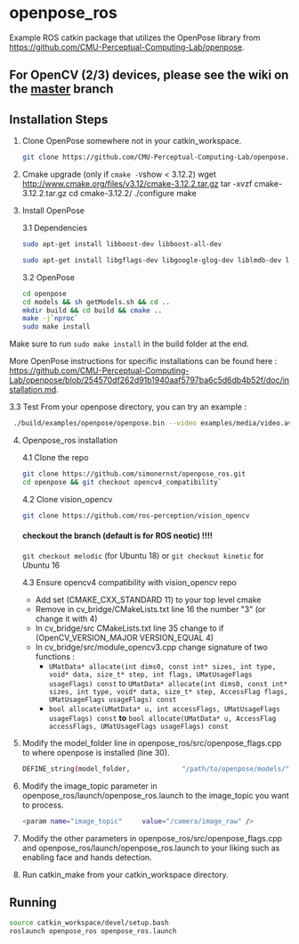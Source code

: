 # openpose_ros

Example ROS catkin package that utilizes the OpenPose library from https://github.com/CMU-Perceptual-Computing-Lab/openpose.

## For OpenCV (2/3) devices, please see the wiki on the [master](https://github.com/simonernst/openpose_ros/tree/master) branch


## Installation Steps

1. Clone OpenPose somewhere not in your catkin_workspace.
   ```bash
   git clone https://github.com/CMU-Perceptual-Computing-Lab/openpose.git
   ```
   
2. Cmake upgrade (only if `cmake -V`show < 3.12.2)
   wget http://www.cmake.org/files/v3.12/cmake-3.12.2.tar.gz
   tar -xvzf cmake-3.12.2.tar.gz 
	cd cmake-3.12.2/
	./configure 
	make
   
   
3. Install OpenPose

   3.1 Dependencies
   ```bash
   sudo apt-get install libboost-dev libboost-all-dev

   sudo apt-get install libgflags-dev libgoogle-glog-dev liblmdb-dev libatlas-base-dev liblmdb-dev libblas-dev libatlas-base-dev libprotobuf-dev libleveldb-dev libsnappy-dev libhdf5-serial-dev protobuf-compiler
   ```
   
   3.2 OpenPose
   ```bash
   cd openpose
   cd models && sh getModels.sh && cd ..
   mkdir build && cd build && cmake ..
   make -j`nproc`
   sudo make install
    ```
Make sure to run `sudo make install` in the build folder at the end.    
    
More OpenPose instructions for specific installations can be found here :
https://github.com/CMU-Perceptual-Computing-Lab/openpose/blob/254570df262d91b1940aaf5797ba6c5d6db4b52f/doc/installation.md. 

   3.3 Test
   From your openpose directory, you can try an example :
   ```bash
   	./build/examples/openpose/openpose.bin --video examples/media/video.avi
   ```

4. Openpose_ros installation

   4.1 Clone the repo
   
   ```bash
   git clone https://github.com/simonernst/openpose_ros.git
   cd openpose && git checkout opencv4_compatibility`
   ```
   4.2 Clone vision_opencv
   ```bash
   git clone https://github.com/ros-perception/vision_opencv
   ```
   #### checkout the branch (default is for ROS neotic) !!!! 
   `git checkout melodic` (for Ubuntu 18) or `git checkout kinetic` for Ubuntu 16
   
   4.3 Ensure opencv4 compatibility with vision_opencv repo
   
   * Add set (CMAKE_CXX_STANDARD 11) to your top level cmake
   * Remove in cv_bridge/CMakeLists.txt line 16 the number "3" (or change it with 4)
   * In cv_bridge/src CMakeLists.txt line 35 change to if (OpenCV_VERSION_MAJOR VERSION_EQUAL 4)
   * In cv_bridge/src/module_opencv3.cpp change signature of two functions :
      * `UMatData* allocate(int dims0, const int* sizes, int type, void* data, size_t* step, int flags, UMatUsageFlags usageFlags) const` to `UMatData* allocate(int dims0, const int* sizes, int type, void* data, size_t* step, AccessFlag flags, UMatUsageFlags usageFlags) const`
      * `bool allocate(UMatData* u, int accessFlags, UMatUsageFlags usageFlags) const` **to** `bool allocate(UMatData* u, AccessFlag accessFlags, UMatUsageFlags usageFlags) const`
   
   
   
   
   
5. Modify the model_folder line in openpose_ros/src/openpose_flags.cpp to where openpose is installed (line 30).
   ```bash
   DEFINE_string(model_folder,             "/path/to/openpose/models/",      "Folder path (absolute or relative) where the models (pose, face, ...) are located.");
   ```
6. Modify the image_topic parameter in openpose_ros/launch/openpose_ros.launch to the image_topic you want to process.
   ```bash
   <param name="image_topic"     value="/camera/image_raw" />
   ```
7. Modify the other parameters in openpose_ros/src/openpose_flags.cpp and openpose_ros/launch/openpose_ros.launch to your liking such as enabling face and hands detection.
8. Run catkin_make from your catkin_workspace directory.


## Running
```bash
source catkin_workspace/devel/setup.bash
roslaunch openpose_ros openpose_ros.launch
```
